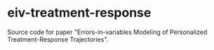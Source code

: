 # eiv-treatment-response
Source code for paper "Errors-in-variables Modeling of Personalized Treatment-Response Trajectories".
